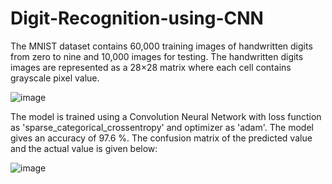 # Digit-Recognition-using-CNN

The MNIST dataset contains 60,000 training images of handwritten digits from zero to nine and 10,000 images for testing.
The handwritten digits images are represented as a 28×28 matrix where each cell contains grayscale pixel value.


![image](https://github.com/Nandanabpillai/Digit-Recognition-using-CNN/assets/90125324/e821c9ca-51f6-4999-9622-1e4e02ee4535)

The model is trained using a Convolution Neural Network with loss function as 'sparse_categorical_crossentropy' and optimizer as 'adam'. The model gives an accuracy of 97.6 %.
The confusion matrix of the predicted value and the actual value is given below:

![image](https://github.com/Nandanabpillai/Digit-Recognition-using-CNN/assets/90125324/5b934216-e61a-4b12-9aab-58dc2aa115df)
